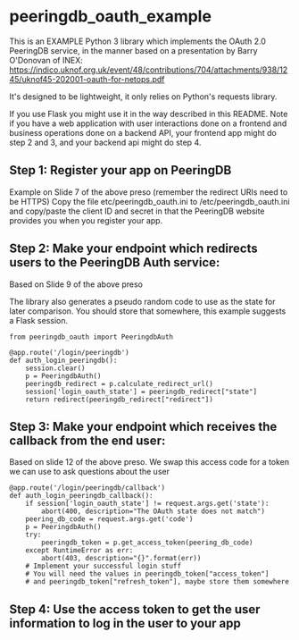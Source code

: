 # peeringdb_oauth_example

This is an EXAMPLE Python 3 library which implements the OAuth 2.0 PeeringDB service, in the manner based on a presentation by Barry O'Donovan of INEX: https://indico.uknof.org.uk/event/48/contributions/704/attachments/938/1245/uknof45-202001-oauth-for-netops.pdf

It's designed to be lightweight, it only relies on Python's requests library.

If you use Flask you might use it in the way described in this README.  Note if you have a web application with user interactions done on a frontend and business operations done on a backend API, your frontend app might do step 2 and 3, and your backend api might do step 4.

## Step 1: Register your app on PeeringDB

Example on Slide 7 of the above preso (remember the redirect URIs need to be HTTPS)
Copy the file etc/peeringdb_oauth.ini to /etc/peeringdb_oauth.ini and copy/paste the client ID and secret in that the PeeringDB website provides you when you register your app.

## Step 2: Make your endpoint which redirects users to the PeeringDB Auth service:

Based on Slide 9 of the above preso

The library also generates a pseudo random code to use as the state for later comparison.  You should store that somewhere, this example suggests a Flask session.

```
from peeringdb_oauth import PeeringdbAuth

@app.route('/login/peeringdb')
def auth_login_peeringdb():
    session.clear()
    p = PeeringdbAuth()
    peeringdb_redirect = p.calculate_redirect_url()
    session['login_oauth_state'] = peeringdb_redirect["state"]
    return redirect(peeringdb_redirect["redirect"])
```

## Step 3: Make your endpoint which receives the callback from the end user:

Based on slide 12 of the above preso. We swap this access code for a token we can use to ask questions about the user

```
@app.route('/login/peeringdb/callback')
def auth_login_peeringdb_callback():
    if session['login_oauth_state'] != request.args.get('state'):
        abort(400, description="The OAuth state does not match")
    peering_db_code = request.args.get('code')
    p = PeeringdbAuth()
    try:
        peeringdb_token = p.get_access_token(peering_db_code)
    except RuntimeError as err:
        abort(403, description="{}".format(err))
    # Implement your successful login stuff
    # You will need the values in peeringdb_token["access_token"] 
    # and peeringdb_token["refresh_token"], maybe store them somewhere
```

## Step 4: Use the access token to get the user information to log in the user to your app

